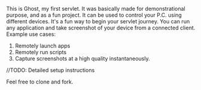 This is Ghost, my first servlet. It was basically made for demonstrational purpose, and as a
fun project. It  can be used to control your P.C. using different devices. It's a fun way to begin your servlet journey. You can run any application and take screenshot of your device from a connected client. 
Example use cases:
1. Remotely launch apps
2. Remotely run scripts
3. Capture screenshots at a high quality instantaneously.

//TODO: Detailed setup instructions

Feel free to clone and fork.